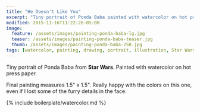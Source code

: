 ```yaml
---
title: "He Doesn't Like You"
excerpt: "Tiny portrait of Ponda Baba painted with watercolor on hot press paper."
modified: 2015-11-16T11:22:26-05:00
image: 
  feature: /assets/images/painting-ponda-baba-lg.jpg
  teaser: /assets/images/painting-ponda-baba-teaser.jpg
  thumb: /assets/images/painting-ponda-baba-250.jpg
tags: [watercolor, painting, drawing, portrait, illustration, Star Wars]
---
```


Tiny portrait of Ponda Baba from **Star Wars**. Painted with watercolor on hot press paper.

Final painting measures 1.5\" x 1.5\". Really happy with the colors on this one, even if I lost some of the furry details in the face.

{% include boilerplate/watercolor.md %}
